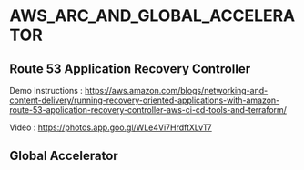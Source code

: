 # AWS_ARC_AND_GLOBAL_ACCELERATOR

## Route 53 Application Recovery Controller

Demo Instructions : https://aws.amazon.com/blogs/networking-and-content-delivery/running-recovery-oriented-applications-with-amazon-route-53-application-recovery-controller-aws-ci-cd-tools-and-terraform/

Video : https://photos.app.goo.gl/WLe4Vi7HrdftXLvT7

## Global Accelerator

